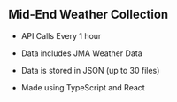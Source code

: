 ## Mid-End Weather Collection

- API Calls Every 1 hour

- Data includes JMA Weather Data

- Data is stored in JSON (up to 30 files)

- Made using TypeScript and React

